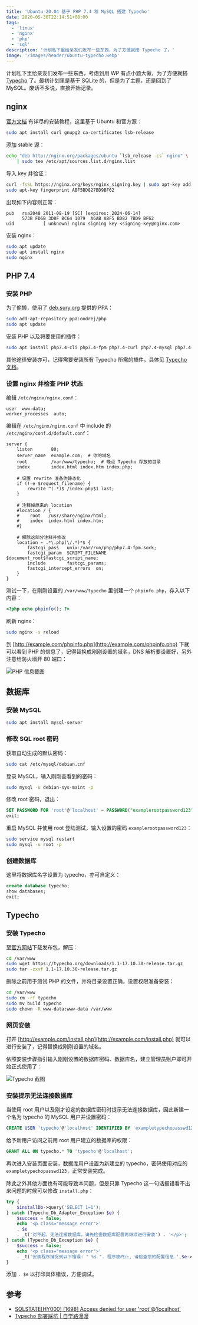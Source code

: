 ```yaml
---
title: 'Ubuntu 20.04 基于 PHP 7.4 和 MySQL 搭建 Typecho'
date: 2020-05-30T22:14:51+08:00
tags:
  - 'linux'
  - 'nginx'
  - 'php'
  - 'sql'
description: '计划私下里给亲友们发布一些东西，为了方便就搭 Typecho 了。'
image: '/images/header/ubuntu-typecho.webp'
---
```


计划私下里给亲友们发布一些东西，考虑到用 WP 有点小题大做，为了方便就搭 [Typecho](https://typecho.org/) 了。最初计划里是基于 SQLite 的，但是为了主题，还是回到了 MySQL。废话不多说，直接开始记录。

<!--more-->

## nginx

[官方文档](https://nginx.org/en/docs/install.html) 有详尽的安装教程，这里基于 Ubuntu 和官方源：

```bash
sudo apt install curl gnupg2 ca-certificates lsb-release
```

添加 stable 源：

```bash
echo "deb http://nginx.org/packages/ubuntu `lsb_release -cs` nginx" \
    | sudo tee /etc/apt/sources.list.d/nginx.list
```

导入 key 并验证：

```bash
curl -fsSL https://nginx.org/keys/nginx_signing.key | sudo apt-key add -
sudo apt-key fingerprint ABF5BD827BD9BF62
```

出现如下内容则正常：

```
pub   rsa2048 2011-08-19 [SC] [expires: 2024-06-14]
      573B FD6B 3D8F BC64 1079  A6AB ABF5 BD82 7BD9 BF62
uid           [ unknown] nginx signing key <signing-key@nginx.com>
```

安装 nginx：

```bash
sudo apt update
sudo apt install nginx
sudo nginx
```

## PHP 7.4

### 安装 PHP

为了偷懒，使用了 [deb.sury.org](https://deb.sury.org/) 提供的 PPA：

```bash
sudo add-apt-repository ppa:ondrej/php
sudo apt update
```

安装 PHP 以及将要使用的插件：

```bash
sudo apt install php7.4-cli php7.4-fpm php7.4-curl php7.4-mysql php7.4-gd php7.4-xml php7.4-mbstring php7.4-zip
```

其他途径安装亦可，记得需要安装所有 Typecho 所需的插件，具体见 [Typecho 文档](https://docs.typecho.org/install)。

### 设置 nginx 并检查 PHP 状态

编辑 `/etc/nginx/nginx.conf`：

```nginx
user  www-data;
worker_processes  auto;
```

编辑在 `/etc/nginx/nginx.conf` 中 include 的 `/etc/nginx/conf.d/default.conf`：

```nginx
server {
    listen       80;
    server_name  example.com;  # 你的域名
    root         /var/www/typecho;  # 晚点 Typecho 存放的目录
    index        index.html index.htm index.php;

    # 设置 rewrite 准备伪静态化
    if (!-e $request_filename) {
        rewrite ^(.*)$ /index.php$1 last;
    }

    # 注释掉原来的 location
    #location / {
    #    root   /usr/share/nginx/html;
    #    index  index.html index.htm;
    #}

    # 解除这部分注释并修改
    location ~ .*\.php(\/.*)*$ {
        fastcgi_pass   unix:/var/run/php/php7.4-fpm.sock;
        fastcgi_param  SCRIPT_FILENAME  $document_root$fastcgi_script_name;
        include        fastcgi_params;
        fastcgi_intercept_errors  on;
    }
}
```

测试一下，在刚刚设置的 `/var/www/typecho` 里创建一个 `phpinfo.php`，存入以下内容：

```php
<?php echo phpinfo(); ?>
```

刷新 nginx：

```bash
sudo nginx -s reload
```

到 [http://example.com/phpinfo.php](http://example.com/phpinfo.php) 下就可以看到 PHP 的信息了，记得替换成刚刚设置的域名，DNS 解析要设置好，另外注意给防火墙开 80 端口：

![PHP 信息截图](20200530233816.webp)

## 数据库

### 安装 MySQL

```bash
sudo apt install mysql-server
```

### 修改 SQL root 密码

获取自动生成的默认密码：

```bash
sudo cat /etc/mysql/debian.cnf
```

登录 MySQL，输入刚刚查看到的密码：

```bash
sudo mysql -u debian-sys-maint -p
```

修改 root 密码，退出：

```sql
SET PASSWORD FOR 'root'@'localhost' = PASSWORD("examplerootpassword123");
exit;
```

重启 MySQL 并使用 root 登陆测试，输入设置的密码 `examplerootpassword123`：

```bash
sudo service mysql restart
sudo mysql -u root -p
```

### 创建数据库

这里将数据库名字设置为 typecho，亦可自定义：

```sql
create database typecho;
show databases;
exit;
```

## Typecho

### 安装 Typecho

至[官方网站](https://typecho.org/download)下载发布包，解压：

```bash
cd /var/www
sudo wget https://typecho.org/downloads/1.1-17.10.30-release.tar.gz
sudo tar -zxvf 1.1-17.10.30-release.tar.gz
```

删除之前用于测试 PHP 的文件，并将目录设置正确，设置权限准备安装：

```bash
cd /var/www
sudo rm -rf typecho
sudo mv build typecho
sudo chown -R www-data:www-data /var/www
```

### 网页安装

打开 [http://example.com/install.php](http://example.com/install.php) 就可以进行安装了，记得替换成刚刚设置的域名。

依照安装步骤指引输入刚刚设置的数据库密码、数据库名，建立管理员账户即可开始正式使用了：

![Typecho 截图](20200531005625.webp)

### 安装提示无法连接数据库

当使用 root 用户以及刚才设定的数据库密码时提示无法连接数据库，因此新建一个名为 typecho 的 MySQL 用户并设置密码：

```sql
CREATE USER 'typecho'@'localhost' IDENTIFIED BY 'exampletypechopasswd123';
```

给予新用户访问之前用 root 用户建立的数据库的权限：

```sql
GRANT ALL ON typecho.* TO 'typecho'@'localhost';
```

再次进入安装页面安装，数据库用户设置为新建立的 typecho，密码使用对应的 `exampletypechopasswd123`，正常安装完成。

除此之外其他方面也有可能导致本问题，但是只靠 Typecho 这一句话报错看不出来问题的时候可以修改 `install.php`：

```php
try {
    $installDb->query('SELECT 1=1');
} catch (Typecho_Db_Adapter_Exception $e) {
    $success = false;
    echo '<p class="message error">'
    . $e
    . _t('对不起，无法连接数据库，请先检查数据库配置再继续进行安装') . '</p>';
} catch (Typecho_Db_Exception $e) {
    $success = false;
    echo '<p class="message error">'
    . _t('安装程序捕捉到以下错误: " %s ". 程序被终止, 请检查您的配置信息.',$e->getMessage()) . '</p>';
}
```

添加 `. $e` 以打印具体错误，方便调试。

## 参考

- [SQLSTATE[HY000] [1698] Access denied for user 'root'@'localhost'](https://stackoverflow.com/questions/36864206/sqlstatehy000-1698-access-denied-for-user-rootlocalhost)
- [Typecho 部署踩坑 | 自学路漫漫](https://blog.fxcdev.com/archives/14.html)
